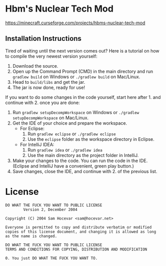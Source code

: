 # Hbm's Nuclear Tech Mod

https://minecraft.curseforge.com/projects/hbms-nuclear-tech-mod

## Installation Instructions
Tired of waiting until the next version comes out? Here is a tutorial on how to compile the very newest version yourself:
1. Download the source.
2. Open up the Command Prompt (CMD) in the main directory and run `gradlew build` on Windows or `./gradlew build` on Mac/Linux.
3. Head to `build/libs` and get the jar.
4. The jar is now done, ready for use!

If you want to do some changes in the code yourself, start here after 1. and continue with 2. once you are done:
1. Run `gradlew setupDecompWorkspace` on Windows or `./gradlew setupDecompWorkspace` on Mac/Linux.
2. Get the IDE of your choice and prepare the workspace.
   - For Eclipse:
     1. Run `gradlew eclipse` or `./gradlew eclipse`
     2. Use the `eclipse` folder as the workspace directory in Eclipse.
   - For IntelliJ IDEA:
     1. Run `gradlew idea` or `./gradlew idea`
     2. Use the main directory as the project folder in IntelliJ.
3. Make your changes to the code. You can run the code in the IDE. (Eclipse and IntelliJ have a convenient, green play button.)
4. Save changes, close the IDE, and continue with 2. of the previous list.

# License
````
DO WHAT THE FUCK YOU WANT TO PUBLIC LICENSE
        Version 2, December 2004

Copyright (C) 2004 Sam Hocevar <sam@hocevar.net>

Everyone is permitted to copy and distribute verbatim or modified
copies of this license document, and changing it is allowed as long
as the name is changed.

DO WHAT THE FUCK YOU WANT TO PUBLIC LICENSE
TERMS AND CONDITIONS FOR COPYING, DISTRIBUTION AND MODIFICATION

0. You just DO WHAT THE FUCK YOU WANT TO.
````
